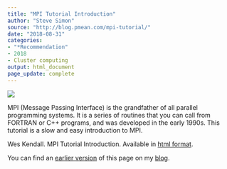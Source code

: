 ```yaml
---
title: "MPI Tutorial Introduction"
author: "Steve Simon"
source: "http://blog.pmean.com/mpi-tutorial/"
date: "2018-08-31"
categories:
- "*Recommendation"
- 2018
- Cluster computing
output: html_document
page_update: complete
---
```


![](http://www.pmean.com/new-images/18/mpi-tutorial01.png)

<!---More--->

MPI (Message Passing Interface) is the grandfather of all parallel programming systems. It is a series of routines that you can call from FORTRAN or C++ programs, and was developed in the early 1990s. This tutorial is a slow and easy introduction to MPI.

Wes Kendall. MPI Tutorial Introduction. Available in [html format][ken1].

You can find an [earlier version][sim1] of this page on my [blog][sim2].

[sim1]: http://blog.pmean.com/mpi-tutorial/
[sim2]: http://blog.pmean.com

[ken1]: http://mpitutorial.com/tutorials/mpi-introduction/
